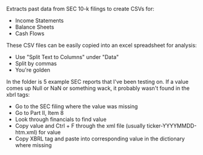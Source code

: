Extracts past data from SEC 10-k filings to create CSVs for:
- Income Statements
- Balance Sheets
- Cash Flows

These CSV files can be easily copied into an excel spreadsheet for analysis: 
- Use "Split Text to Columns" under "Data"
- Split by commas
- You're golden

In the folder is 5 example SEC reports that I've been testing on.
If a value comes up Null or NaN or something wack, it probably wasn't found in the xbrl tags:
- Go to the SEC filing where the value was missing
- Go to Part II, Item 8
- Look through financials to find value
- Copy value and Ctrl + F through the xml file (usually ticker-YYYYMMDD-htm.xml) for value
- Copy XBRL tag and paste into corresponding value in the dictionary where missing
